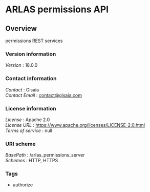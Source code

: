 # ARLAS permissions API


<a name="overview"></a>
## Overview
permissions REST services


### Version information
*Version* : 18.0.0


### Contact information
*Contact* : Gisaia  
*Contact Email* : contact@gisaia.com


### License information
*License* : Apache 2.0  
*License URL* : https://www.apache.org/licenses/LICENSE-2.0.html  
*Terms of service* : null


### URI scheme
*BasePath* : /arlas_permissions_server  
*Schemes* : HTTP, HTTPS


### Tags

* authorize



